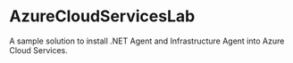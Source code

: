 AzureCloudServicesLab
====

A sample solution to install .NET Agent and Infrastructure Agent into Azure Cloud Services.